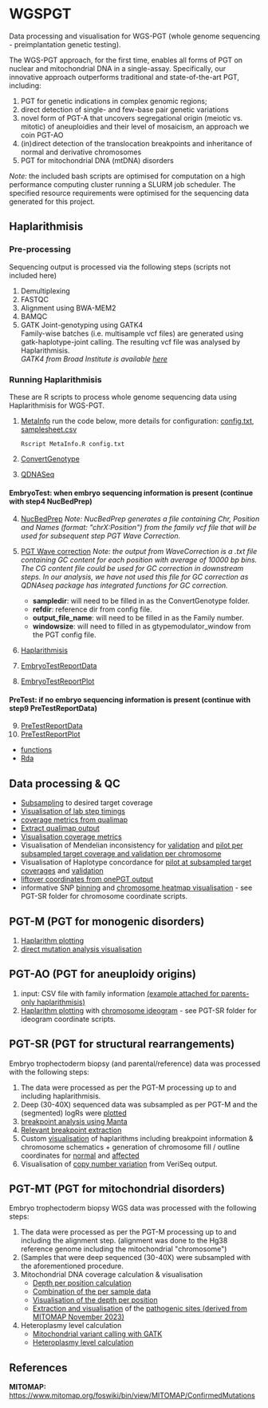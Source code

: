 # WGSPGT
Data processing and visualisation for WGS-PGT (whole genome sequencing - preimplantation genetic testing).

The WGS-PGT approach, for the first time, enables all forms of PGT on nuclear and mitochondrial DNA in a single-assay.
Specifically, our innovative approach outperforms traditional and state-of-the-art PGT, including:
1. PGT for genetic indications in complex genomic regions;
2. direct detection of single- and few-base pair genetic variations
3. novel form of PGT-A that uncovers segregational origin (meiotic vs. mitotic) of aneuploidies and their level of mosaicism, an approach we coin PGT-AO
4. (in)direct detection of the translocation breakpoints and inheritance of normal and derivative chromosomes
5. PGT for mitochondrial DNA (mtDNA) disorders

_Note:_ the included bash scripts are optimised for computation on a high performance computing cluster
running a SLURM job scheduler. The specified resource requirements were optimised for the sequencing data
generated for this project.

## Haplarithmisis
### Pre-processing
Sequencing output is processed via the following steps (scripts not included here)
1. Demultiplexing
2. FASTQC
3. Alignment using BWA-MEM2
4. BAMQC
5. GATK Joint-genotyping using GATK4 <br>
   Family-wise batches (i.e. multisample vcf files) are generated using gatk-haplotype-joint calling. The resulting vcf file was analysed by Haplarithmisis. <br>
   _GATK4 from Broad Institute is available [here](https://gatk.broadinstitute.org/hc/en-us)_

   
### Running Haplarithmisis
These are R scripts to process whole genome sequencing data using Haplarithmisis for WGS-PGT. 
1. [MetaInfo](Haplarithmisis/MetaInfo) run the code below, more details for configuration: [config.txt](Haplarithmisis/PGT_config.txt), [samplesheet.csv](Haplarithmisis/ExampleSamplesheet.csv)

    `Rscript MetaInfo.R config.txt`
      
2. [ConvertGenotype](Haplarithmisis/ConvertGenotype)
   
3. [QDNASeq](Haplarithmisis/QDNASeq)

#### EmbryoTest: when embryo sequencing information is present (continue with step4 NucBedPrep)
4. [NucBedPrep](Haplarithmisis/NucBedPrep) _Note: NucBedPrep generates a file containing Chr, Position and Names (format: "chrX:Position") from the family vcf file that will be used for subsequent step PGT Wave Correction._

5. [PGT Wave correction](Haplarithmisis/WaveCorrection.sh) _Note: the output from WaveCorrection is a .txt file containing GC content for each position with average of 10000 bp bins. The CG content file could be used for GC correction in downstream steps. In our analysis, we have not used this file for GC correction as QDNAseq package has integrated functions for GC correction._
   * __sampledir__: will need to be filled in as the ConvertGenotype folder.
   * __refdir__: reference dir from config file.
   * __output_file_name__: will need to be filled in as the Family number.
   * __windowsize__: will need to filled in as gtypemodulator_window from the PGT config file.
     
6. [Haplarithmisis](Haplarithmisis/Haplarithmisis)
7. [EmbryoTestReportData](Haplarithmisis/EmbryoTestReportData)
8. [EmbryoTestReportPlot](Haplarithmisis/EmbryoTestReportPlot)

#### PreTest: if no embryo sequencing information is present (continue with step9 PreTestReportData)
9. [PreTestReportData](Haplarithmisis/PreTestReportData)
10. [PreTestReportPlot](Haplarithmisis/PreTestReportPlot)

+ [functions](Haplarithmisis/functions)
+ [Rda](Haplarithmisis/Rda)

## Data processing & QC
+ [Subsampling](QC/SubSampling.sh) to desired target coverage
+ [Visualisation of lab step timings](QC/labtimings.R)
+ [coverage metrics from qualimap](QC/qualimap.sh)
+ [Extract qualimap output](QC/QualimapExtraction.R)
+ [Visualisation coverage metrics](QC/CoveragePlots.R)
+ Visualisation of Mendelian inconsistency for [validation](QC/AutosomalMendIncValidationPlot.R) and [pilot per subsampled target coverage and validation per chromosome](QC/MendInconsistencyPlotsSupplement.R)
+ Visualisation of Haplotype concordance for [pilot at subsampled target coverages](QC/HaplotypeConcordancePilotPlot.R) and [validation](QC/HaplotypeConcordanceValidationPlot.R)
+ [liftover coordinates from onePGT output](QC/LiftOverhg19.R)
+ informative SNP [binning](QC/binning.R) and [chromosome heatmap visualisation](QC/coverageHeatmap.R) - see PGT-SR folder for chromosome coordinate scripts.

## PGT-M (PGT for monogenic disorders)
1. [Haplarithm plotting](PGT-M/haplarithm.R)
2. [direct mutation analysis visualisation](PGT-M/directMutationPlot.R)


## PGT-AO (PGT for aneuploidy origins)
1. input: CSV file with family information [(example attached for parents-only haplarithmisis)](Haplarithmisis/ExampleSamplesheet_parentsOnlyPGTA.csv)
2. [Haplarithm plotting](PGT-AO/haplarithm.R) with [chromosome ideogram](PGT-AO/ideogram.R) - see PGT-SR folder for ideogram coordinate scripts.


## PGT-SR (PGT for structural rearrangements)
Embryo trophectoderm biopsy (and parental/reference) data was processed with the following steps:
1. The data were processed as per the PGT-M processing up to and including haplarithmisis.
2. Deep (30-40X) sequenced data was subsampled as per PGT-M and the (segmented) logRs were [plotted](PGT-SR/plotLogRs.R)
3. [breakpoint analysis using Manta](PGT-SR/manta.sh)
4. [Relevant breakpoint extraction](PGT-SR/extractBreakpoints.R)
5. Custom [visualisation](PGT-SR/plotSR.R) of haplarithms including breakpoint information & chromosome schematics
       + generation of chromosome fill / outline coordinates for [normal](PGT-SR/normalCoordinates.R) and [affected](PGT-SR/affectedCoordinates.R)
6. Visualisation of [copy number variation](PGT-SR/Veriseq_ggplot.R) from VeriSeq output.

## PGT-MT (PGT for mitochondrial disorders)
Embryo trophectoderm biopsy WGS data was processed with the following steps:  
1. The data were processed as per the PGT-M processing up to and including the alignment step.
    (alignment was done to the Hg38 reference genome including the mitochondrial "chromosome")
2. (Samples that were deep sequenced (30-40X) were subsampled with the aforementioned procedure.
3. Mitochondrial DNA coverage calculation & visualisation
    + [Depth per position calculation](PGT-MT/samtoolsDepth.sh)
    + [Combination of the per sample data](PGT-MT/combineDepths.R)
    + [Visualisation of the depth per position](PGT-MT/circosPlot.R)
    + [Extraction and visualisation](PGT-MT/pathogenicCoverageHistogram.R) of the [pathogenic sites (derived from MITOMAP November 2023)](PGT-MT/pathMITO.csv)
4. Heteroplasmy level calculation
    + [Mitochondrial variant calling with GATK](PGT-MT/gatk.sh)
    + [Heteroplasmy level calculation](PGT-MT/heteroplasmy.R)


## References
__MITOMAP:__ https://www.mitomap.org/foswiki/bin/view/MITOMAP/ConfirmedMutations
